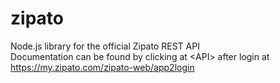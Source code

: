 # zipato
Node.js library for the official Zipato REST API  
Documentation can be found by clicking at &lt;API&gt; after login at https://my.zipato.com/zipato-web/app2login

